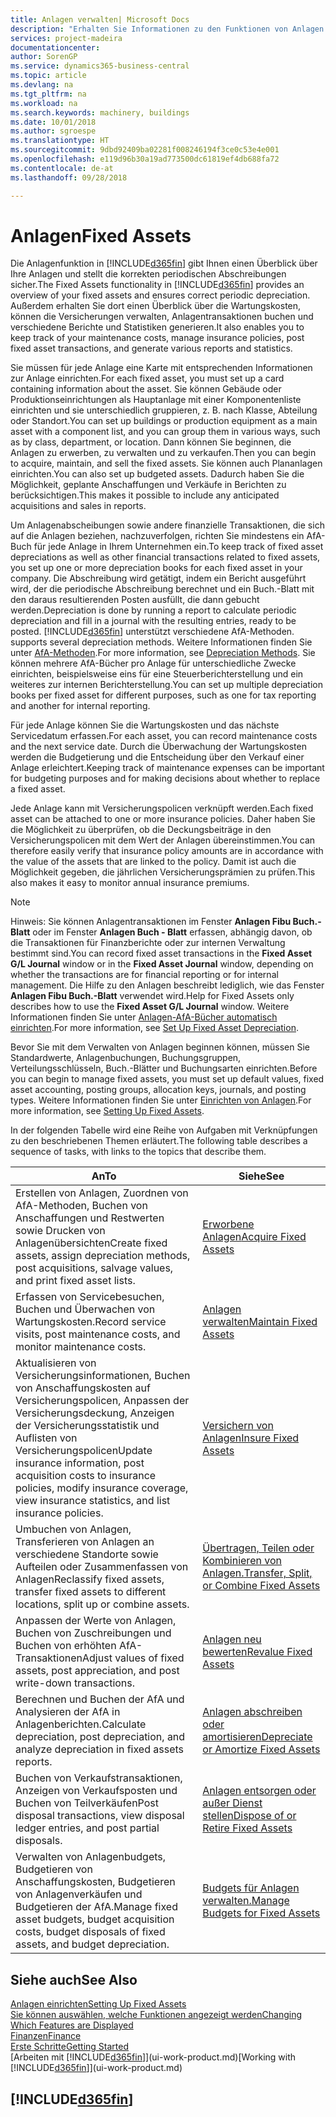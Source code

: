 ```yaml
---
title: Anlagen verwalten| Microsoft Docs
description: "Erhalten Sie Informationen zu den Funktionen von Anlagen und eine Übersicht , wie mit Anlagen gearbeitet wird."
services: project-madeira
documentationcenter: 
author: SorenGP
ms.service: dynamics365-business-central
ms.topic: article
ms.devlang: na
ms.tgt_pltfrm: na
ms.workload: na
ms.search.keywords: machinery, buildings
ms.date: 10/01/2018
ms.author: sgroespe
ms.translationtype: HT
ms.sourcegitcommit: 9dbd92409ba02281f008246194f3ce0c53e4e001
ms.openlocfilehash: e119d96b30a19ad773500dc61819ef4db688fa72
ms.contentlocale: de-at
ms.lasthandoff: 09/28/2018

---
```

# <a name="fixed-assets"></a><span data-ttu-id="87d39-103">Anlagen</span><span class="sxs-lookup"><span data-stu-id="87d39-103">Fixed Assets</span></span>
<span data-ttu-id="87d39-104">Die Anlagenfunktion in [!INCLUDE[d365fin](includes/d365fin_md.md)] gibt Ihnen einen Überblick über Ihre Anlagen und stellt die korrekten periodischen Abschreibungen sicher.</span><span class="sxs-lookup"><span data-stu-id="87d39-104">The Fixed Assets functionality in [!INCLUDE[d365fin](includes/d365fin_md.md)] provides an overview of your fixed assets and ensures correct periodic depreciation.</span></span> <span data-ttu-id="87d39-105">Außerdem erhalten Sie dort einen Überblick über die Wartungskosten, können die Versicherungen verwalten, Anlagentransaktionen buchen und verschiedene Berichte und Statistiken generieren.</span><span class="sxs-lookup"><span data-stu-id="87d39-105">It also enables you to keep track of your maintenance costs, manage insurance policies, post fixed asset transactions, and generate various reports and statistics.</span></span>

<span data-ttu-id="87d39-106">Sie müssen für jede Anlage eine Karte mit entsprechenden Informationen zur Anlage einrichten.</span><span class="sxs-lookup"><span data-stu-id="87d39-106">For each fixed asset, you must set up a card containing information about the asset.</span></span> <span data-ttu-id="87d39-107">Sie können Gebäude oder Produktionseinrichtungen als Hauptanlage mit einer Komponentenliste einrichten und sie unterschiedlich gruppieren, z. B. nach Klasse, Abteilung oder Standort.</span><span class="sxs-lookup"><span data-stu-id="87d39-107">You can set up buildings or production equipment as a main asset with a component list, and you can group them in various ways, such as by class, department, or location.</span></span> <span data-ttu-id="87d39-108">Dann können Sie beginnen, die Anlagen zu erwerben, zu verwalten und zu verkaufen.</span><span class="sxs-lookup"><span data-stu-id="87d39-108">Then you can begin to acquire, maintain, and sell the fixed assets.</span></span> <span data-ttu-id="87d39-109">Sie können auch Plananlagen einrichten.</span><span class="sxs-lookup"><span data-stu-id="87d39-109">You can also set up budgeted assets.</span></span> <span data-ttu-id="87d39-110">Dadurch haben Sie die Möglichkeit, geplante Anschaffungen und Verkäufe in Berichten zu berücksichtigen.</span><span class="sxs-lookup"><span data-stu-id="87d39-110">This makes it possible to include any anticipated acquisitions and sales in reports.</span></span>

<span data-ttu-id="87d39-111">Um Anlagenabscheibungen sowie andere finanzielle Transaktionen, die sich auf die Anlagen beziehen, nachzuverfolgen, richten Sie mindestens ein AfA-Buch für jede Anlage in Ihrem Unternehmen ein.</span><span class="sxs-lookup"><span data-stu-id="87d39-111">To keep track of fixed asset depreciations as well as other financial transactions related to fixed assets, you set up one or more depreciation books for each fixed asset in your company.</span></span> <span data-ttu-id="87d39-112">Die Abschreibung wird getätigt, indem ein Bericht ausgeführt wird, der die periodische Abschreibung berechnet und ein Buch.-Blatt mit den daraus resultierenden Posten ausfüllt, die dann gebucht werden.</span><span class="sxs-lookup"><span data-stu-id="87d39-112">Depreciation is done by running a report to calculate periodic depreciation and fill in a journal with the resulting entries, ready to be posted.</span></span> [!INCLUDE[d365fin](includes/d365fin_md.md)] <span data-ttu-id="87d39-113">unterstützt verschiedene AfA-Methoden.</span><span class="sxs-lookup"><span data-stu-id="87d39-113"> supports several depreciation methods.</span></span> <span data-ttu-id="87d39-114">Weitere Informationen finden Sie unter [AfA-Methoden](fa-depreciation-methods.md).</span><span class="sxs-lookup"><span data-stu-id="87d39-114">For more information, see [Depreciation Methods](fa-depreciation-methods.md).</span></span> <span data-ttu-id="87d39-115">Sie können mehrere AfA-Bücher pro Anlage für unterschiedliche Zwecke einrichten, beispielsweise eins für eine Steuerberichterstellung und ein weiteres zur internen Berichterstellung.</span><span class="sxs-lookup"><span data-stu-id="87d39-115">You can set up multiple depreciation books per fixed asset for different purposes, such as one for tax reporting and another for internal reporting.</span></span>

<span data-ttu-id="87d39-116">Für jede Anlage können Sie die Wartungskosten und das nächste Servicedatum erfassen.</span><span class="sxs-lookup"><span data-stu-id="87d39-116">For each asset, you can record maintenance costs and the next service date.</span></span> <span data-ttu-id="87d39-117">Durch die Überwachung der Wartungskosten werden die Budgetierung und die Entscheidung über den Verkauf einer Anlage erleichtert.</span><span class="sxs-lookup"><span data-stu-id="87d39-117">Keeping track of maintenance expenses can be important for budgeting purposes and for making decisions about whether to replace a fixed asset.</span></span>

<span data-ttu-id="87d39-118">Jede Anlage kann mit Versicherungspolicen verknüpft werden.</span><span class="sxs-lookup"><span data-stu-id="87d39-118">Each fixed asset can be attached to one or more insurance policies.</span></span> <span data-ttu-id="87d39-119">Daher haben Sie die Möglichkeit zu überprüfen, ob die Deckungsbeiträge in den Versicherungspolicen mit dem Wert der Anlagen übereinstimmen.</span><span class="sxs-lookup"><span data-stu-id="87d39-119">You can therefore easily verify that insurance policy amounts are in accordance with the value of the assets that are linked to the policy.</span></span> <span data-ttu-id="87d39-120">Damit ist auch die Möglichkeit gegeben, die jährlichen Versicherungsprämien zu prüfen.</span><span class="sxs-lookup"><span data-stu-id="87d39-120">This also makes it easy to monitor annual insurance premiums.</span></span>

> [!NOTE]  
>   <span data-ttu-id="87d39-121">Hinweis: Sie können Anlagentransaktionen im Fenster **Anlagen Fibu Buch.-Blatt** oder im Fenster **Anlagen Buch - Blatt** erfassen, abhängig davon, ob die Transaktionen für Finanzberichte oder zur internen Verwaltung bestimmt sind.</span><span class="sxs-lookup"><span data-stu-id="87d39-121">You can record fixed asset transactions in the **Fixed Asset G/L Journal** window or in the **Fixed Asset Journal** window, depending on whether the transactions are for financial reporting or for internal management.</span></span> <span data-ttu-id="87d39-122">Die Hilfe zu den Anlagen beschreibt lediglich, wie das Fenster **Anlagen Fibu Buch.-Blatt** verwendet wird.</span><span class="sxs-lookup"><span data-stu-id="87d39-122">Help for Fixed Assets only describes how to use the **Fixed Asset G/L Journal** window.</span></span> <span data-ttu-id="87d39-123">Weitere Informationen finden Sie unter [Anlagen-AfA-Bücher automatisch einrichten](fa-how-setup-depreciation.md).</span><span class="sxs-lookup"><span data-stu-id="87d39-123">For more information, see [Set Up Fixed Asset Depreciation](fa-how-setup-depreciation.md).</span></span>

<span data-ttu-id="87d39-124">Bevor Sie mit dem Verwalten von Anlagen beginnen können, müssen Sie Standardwerte, Anlagenbuchungen,  Buchungsgruppen, Verteilungsschlüsseln, Buch.-Blätter und Buchungsarten einrichten.</span><span class="sxs-lookup"><span data-stu-id="87d39-124">Before you can begin to manage fixed assets, you must set up default values, fixed asset accounting, posting groups, allocation keys, journals, and posting types.</span></span> <span data-ttu-id="87d39-125">Weitere Informationen finden Sie unter [Einrichten von Anlagen](fa-setup.md).</span><span class="sxs-lookup"><span data-stu-id="87d39-125">For more information, see [Setting Up Fixed Assets](fa-setup.md).</span></span>

<span data-ttu-id="87d39-126">In der folgenden Tabelle wird eine Reihe von Aufgaben mit Verknüpfungen zu den beschriebenen Themen erläutert.</span><span class="sxs-lookup"><span data-stu-id="87d39-126">The following table describes a sequence of tasks, with links to the topics that describe them.</span></span>

| <span data-ttu-id="87d39-127">An</span><span class="sxs-lookup"><span data-stu-id="87d39-127">To</span></span> | <span data-ttu-id="87d39-128">Siehe</span><span class="sxs-lookup"><span data-stu-id="87d39-128">See</span></span> |
| --- | --- |
| <span data-ttu-id="87d39-129">Erstellen von Anlagen, Zuordnen von AfA-Methoden, Buchen von Anschaffungen und Restwerten sowie Drucken von Anlagenübersichten</span><span class="sxs-lookup"><span data-stu-id="87d39-129">Create fixed assets, assign depreciation methods, post acquisitions, salvage values, and print fixed asset lists.</span></span> |[<span data-ttu-id="87d39-130">Erworbene Anlagen</span><span class="sxs-lookup"><span data-stu-id="87d39-130">Acquire Fixed Assets</span></span>](fa-how-acquire.md) |
| <span data-ttu-id="87d39-131">Erfassen von Servicebesuchen, Buchen und Überwachen von Wartungskosten.</span><span class="sxs-lookup"><span data-stu-id="87d39-131">Record service visits, post maintenance costs, and monitor maintenance costs.</span></span> |[<span data-ttu-id="87d39-132">Anlagen verwalten</span><span class="sxs-lookup"><span data-stu-id="87d39-132">Maintain Fixed Assets</span></span>](fa-how-maintain.md) |
| <span data-ttu-id="87d39-133">Aktualisieren von Versicherungsinformationen, Buchen von Anschaffungskosten auf Versicherungspolicen, Anpassen der Versicherungsdeckung, Anzeigen der Versicherungsstatistik und Auflisten von Versicherungspolicen</span><span class="sxs-lookup"><span data-stu-id="87d39-133">Update insurance information, post acquisition costs to insurance policies, modify insurance coverage, view insurance statistics, and list insurance policies.</span></span> |[<span data-ttu-id="87d39-134">Versichern von Anlagen</span><span class="sxs-lookup"><span data-stu-id="87d39-134">Insure Fixed Assets</span></span>](fa-how-insure.md) |
| <span data-ttu-id="87d39-135">Umbuchen von Anlagen, Transferieren von Anlagen an verschiedene Standorte sowie Aufteilen oder Zusammenfassen von Anlagen</span><span class="sxs-lookup"><span data-stu-id="87d39-135">Reclassify fixed assets, transfer fixed assets to different locations, split up or combine assets.</span></span> |[<span data-ttu-id="87d39-136">Übertragen, Teilen oder Kombinieren von Anlagen.</span><span class="sxs-lookup"><span data-stu-id="87d39-136">Transfer, Split, or Combine Fixed Assets</span></span>](fa-how-trans-split-combine.md) |
| <span data-ttu-id="87d39-137">Anpassen der Werte von Anlagen, Buchen von Zuschreibungen und Buchen von erhöhten AfA-Transaktionen</span><span class="sxs-lookup"><span data-stu-id="87d39-137">Adjust values of fixed assets, post appreciation, and post write-down transactions.</span></span> |[<span data-ttu-id="87d39-138">Anlagen neu bewerten</span><span class="sxs-lookup"><span data-stu-id="87d39-138">Revalue Fixed Assets</span></span>](fa-how-revalue.md) |
| <span data-ttu-id="87d39-139">Berechnen und Buchen der AfA und Analysieren der AfA in Anlagenberichten.</span><span class="sxs-lookup"><span data-stu-id="87d39-139">Calculate depreciation, post depreciation, and  analyze depreciation in fixed assets reports.</span></span> |[<span data-ttu-id="87d39-140">Anlagen abschreiben oder amortisieren</span><span class="sxs-lookup"><span data-stu-id="87d39-140">Depreciate or Amortize Fixed Assets</span></span>](fa-how-depreciate-amortize.md) |
| <span data-ttu-id="87d39-141">Buchen von Verkaufstransaktionen, Anzeigen von Verkaufsposten und Buchen von Teilverkäufen</span><span class="sxs-lookup"><span data-stu-id="87d39-141">Post disposal transactions, view disposal ledger entries, and post partial disposals.</span></span> |[<span data-ttu-id="87d39-142">Anlagen entsorgen oder außer Dienst stellen</span><span class="sxs-lookup"><span data-stu-id="87d39-142">Dispose of or Retire Fixed Assets</span></span>](fa-how-dispose-retire.md) |
| <span data-ttu-id="87d39-143">Verwalten von Anlagenbudgets, Budgetieren von Anschaffungskosten, Budgetieren von Anlagenverkäufen und Budgetieren der AfA.</span><span class="sxs-lookup"><span data-stu-id="87d39-143">Manage fixed asset budgets, budget acquisition costs, budget disposals of fixed assets, and budget depreciation.</span></span> |[<span data-ttu-id="87d39-144">Budgets für Anlagen verwalten.</span><span class="sxs-lookup"><span data-stu-id="87d39-144">Manage Budgets for Fixed Assets</span></span>](fa-how-manage-budgets.md) |

## <a name="see-also"></a><span data-ttu-id="87d39-145">Siehe auch</span><span class="sxs-lookup"><span data-stu-id="87d39-145">See Also</span></span>
[<span data-ttu-id="87d39-146">Anlagen einrichten</span><span class="sxs-lookup"><span data-stu-id="87d39-146">Setting Up Fixed Assets</span></span>](fa-setup.md)  
[<span data-ttu-id="87d39-147">Sie können auswählen, welche Funktionen angezeigt werden</span><span class="sxs-lookup"><span data-stu-id="87d39-147">Changing Which Features are Displayed</span></span>](ui-experiences.md)  
[<span data-ttu-id="87d39-148">Finanzen</span><span class="sxs-lookup"><span data-stu-id="87d39-148">Finance</span></span>](finance.md)  
[<span data-ttu-id="87d39-149">Erste Schritte</span><span class="sxs-lookup"><span data-stu-id="87d39-149">Getting Started</span></span>](product-get-started.md)  
<span data-ttu-id="87d39-150">[Arbeiten mit [!INCLUDE[d365fin](includes/d365fin_md.md)]](ui-work-product.md)</span><span class="sxs-lookup"><span data-stu-id="87d39-150">[Working with [!INCLUDE[d365fin](includes/d365fin_md.md)]](ui-work-product.md)</span></span>

## [!INCLUDE[d365fin](includes/free_trial_md.md)]  
 

